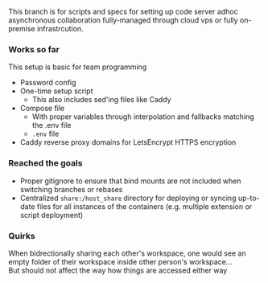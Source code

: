 This branch is for scripts and specs for setting up code server adhoc asynchronous collaboration fully-managed through cloud vps or fully on-premise infrastrcution.

### Works so far
This setup is basic for team programming
- Password config
- One-time setup script
    - This also includes sed'ing files like Caddy
- Compose file
    - With proper variables through interpolation and fallbacks matching the .env file
    - `.env` file
- Caddy reverse proxy domains for LetsEncrypt HTTPS encryption

### Reached the goals
- Proper gitignore to ensure that bind mounts are not included when switching branches or rebases
- Centralized `share:/host_share` directory for deploying or syncing up-to-date files for all instances of the containers (e.g. multiple extension or script deployment)

### Quirks
When bidrectionally sharing each other's workspace, one would see an empty folder of their workspace inside other person's workspace... \
But should not affect the way how things are accessed either way

